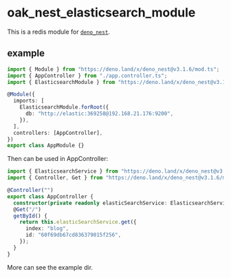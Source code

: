 # oak_nest_elasticsearch_module

This is a redis module for [`deno_nest`](https://deno.land/x/deno_nest).

## example

```typescript
import { Module } from "https://deno.land/x/deno_nest@v3.1.6/mod.ts";
import { AppController } from "./app.controller.ts";
import { ElasticsearchModule } from "https://deno.land/x/deno_nest@v3.1.6/modules/elasticsearch/mod.ts";

@Module({
  imports: [
    ElasticsearchModule.forRoot({
      db: "http://elastic:369258@192.168.21.176:9200",
    }),
  ],
  controllers: [AppController],
})
export class AppModule {}
```

Then can be used in AppController:

```ts
import { ElasticsearchService } from "https://deno.land/x/deno_nest@v3.1.6/modules/elasticsearch/mod.ts";
import { Controller, Get } from "https://deno.land/x/deno_nest@v3.1.6/mod.ts";

@Controller("")
export class AppController {
  constructor(private readonly elasticSearchService: ElasticsearchService) {}
  @Get("/")
  getById() {
    return this.elasticSearchService.get({
      index: "blog",
      id: "60f69db67cd836379015f256",
    });
  }
}
```

More can see the example dir.

